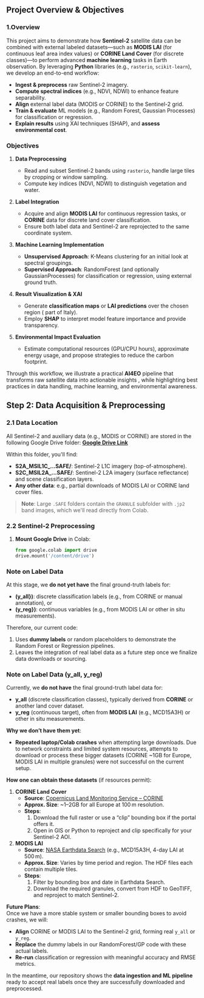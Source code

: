 ## Project Overview & Objectives

### 1.Overview
This project aims to demonstrate how **Sentinel-2** satellite data can be combined with external labeled datasets—such as **MODIS LAI** (for continuous leaf area index values) or **CORINE Land Cover** (for discrete classes)—to perform advanced **machine learning** tasks in Earth observation. By leveraging **Python** libraries (e.g., `rasterio`, `scikit-learn`), we develop an end-to-end workflow:

- **Ingest & preprocess** raw Sentinel-2 imagery.
- **Compute spectral indices** (e.g., NDVI, NDWI) to enhance feature separability.
- **Align** external label data (MODIS or CORINE) to the Sentinel-2 grid.
- **Train & evaluate** ML models (e.g., Random Forest, Gaussian Processes) for classification or regression.
- **Explain results** using XAI techniques (SHAP), and **assess environmental cost**.

### Objectives
1. **Data Preprocessing**  
   - Read and subset Sentinel-2 bands using `rasterio`, handle large tiles by cropping or window sampling.  
   - Compute key indices (NDVI, NDWI) to distinguish vegetation and water.

2. **Label Integration**  
   - Acquire and align **MODIS LAI** for continuous regression tasks, or **CORINE** data for discrete land cover classification.  
   - Ensure both label data and Sentinel-2 are reprojected to the same coordinate system.

3. **Machine Learning Implementation**  
   - **Unsupervised Approach**: K-Means clustering for an initial look at spectral groupings.  
   - **Supervised Approach**: RandomForest (and optionally GaussianProcesses) for classification or regression, using external ground truth.

4. **Result Visualization & XAI**  
   - Generate **classification maps** or **LAI predictions** over the chosen region ( part of Italy).  
   - Employ **SHAP** to interpret model feature importance and provide transparency.

5. **Environmental Impact Evaluation**  
   - Estimate computational resources (GPU/CPU hours), approximate energy usage, and propose strategies to reduce the carbon footprint.

Through this workflow, we illustrate a practical **AI4EO** pipeline that transforms raw satellite data into actionable insights , while highlighting best practices in data handling, machine learning, and environmental awareness.


## Step 2: Data Acquisition & Preprocessing

### 2.1 Data Location
All Sentinel-2 and auxiliary data (e.g., MODIS or CORINE) are stored in the following Google Drive folder:
[**Google Drive Link**](https://drive.google.com/drive/folders/1qrzCOUFN0HxSSXjxvkTllgiAwHWXsbrK?usp=sharing)

Within this folder, you'll find:
- **S2A_MSIL1C_...SAFE/**: Sentinel-2 L1C imagery (top-of-atmosphere).  
- **S2C_MSIL2A_...SAFE/**: Sentinel-2 L2A imagery (surface reflectance) and scene classification layers.  
- **Any other data**: e.g., partial downloads of MODIS LAI or CORINE land cover files.

> **Note**: Large `.SAFE` folders contain the `GRANULE` subfolder with `.jp2` band images, which we'll read directly from Colab.

### 2.2 Sentinel-2 Preprocessing
1. **Mount Google Drive** in Colab:
   ```python
   from google.colab import drive
   drive.mount('/content/drive')
### Note on Label Data
At this stage, we **do not yet have** the final ground-truth labels for:
- **\(y_all}\)**: discrete classification labels (e.g., from CORINE or manual annotation), or
- **\(y_reg}\)**: continuous variables (e.g., from MODIS LAI or other in situ measurements).

Therefore, our current code:
1. Uses **dummy labels** or random placeholders to demonstrate the Random Forest or Regression pipelines.
2. Leaves the integration of real label data as a future step once we finalize data downloads or sourcing.

### Note on Label Data (y_all, y_reg)

Currently, we **do not have** the final ground-truth label data for:
- **y_all** (discrete classification classes), typically derived from **CORINE** or another land cover dataset.
- **y_reg** (continuous target), often from **MODIS LAI** (e.g., MCD15A3H) or other in situ measurements.

**Why we don’t have them yet**:  
- **Repeated laptop/Colab crashes** when attempting large downloads. Due to network constraints and limited system resources, attempts to download or process these bigger datasets (CORINE ~1GB for Europe, MODIS LAI in multiple granules) were not successful on the current setup.

**How one can obtain these datasets** (if resources permit):
1. **CORINE Land Cover**  
   - **Source**: [Copernicus Land Monitoring Service – CORINE](https://land.copernicus.eu/pan-european/corine-land-cover)  
   - **Approx. Size**: ~1–2GB for all Europe at 100 m resolution.  
   - **Steps**: 
     1. Download the full raster or use a “clip” bounding box if the portal offers it.  
     2. Open in GIS or Python to reproject and clip specifically for your Sentinel-2 AOI.
2. **MODIS LAI**  
   - **Source**: [NASA Earthdata Search](https://search.earthdata.nasa.gov/) (e.g., MCD15A3H, 4-day LAI at 500 m).  
   - **Approx. Size**: Varies by time period and region. The HDF files each contain multiple tiles.  
   - **Steps**:
     1. Filter by bounding box and date in Earthdata Search.  
     2. Download the required granules, convert from HDF to GeoTIFF, and reproject to match Sentinel-2.  

**Future Plans**:  
Once we have a more stable system or smaller bounding boxes to avoid crashes, we will:
- **Align** CORINE or MODIS LAI to the Sentinel-2 grid, forming real `y_all` or `y_reg`.
- **Replace** the dummy labels in our RandomForest/GP code with these actual labels.
- **Re-run** classification or regression with meaningful accuracy and RMSE metrics.

In the meantime, our repository shows the **data ingestion and ML pipeline** ready to accept real labels once they are successfully downloaded and preprocessed.



